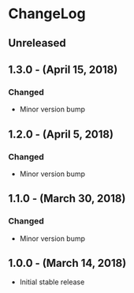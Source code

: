 ChangeLog
=========

Unreleased
----------

1.3.0 - (April 15, 2018)
------------------
### Changed
* Minor version bump

1.2.0 - (April 5, 2018)
------------------
### Changed
* Minor version bump

1.1.0 - (March 30, 2018)
------------------
### Changed
* Minor version bump

1.0.0 - (March 14, 2018)
------------------
* Initial stable release

